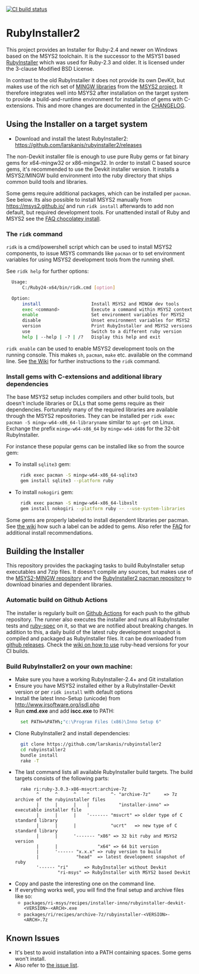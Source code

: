 [![CI build status](https://github.com/oneclick/rubyinstaller2/actions/workflows/ci.yml/badge.svg)](https://github.com/oneclick/rubyinstaller2/actions/workflows/ci.yml)

# RubyInstaller2

This project provides an Installer for Ruby-2.4 and newer on Windows based on the MSYS2 toolchain.
It is the successor to the MSYS1 based [RubyInstaller](https://github.com/oneclick/rubyinstaller/) which was used for Ruby-2.3 and older.
It is licensed under the 3-clause Modified BSD License.

In contrast to the old RubyInstaller it does not provide its own DevKit, but makes use of the rich set of [MINGW libraries](https://github.com/Alexpux/MINGW-packages) from the [MSYS2 project](https://msys2.github.io/).
It therefore integrates well into MSYS2 after installation on the target system to provide a build-and-runtime environment for installation of gems with C-extensions.
This and more changes are documented in the [CHANGELOG](https://github.com/oneclick/rubyinstaller2/blob/master/CHANGELOG-2.4.md#rubyinstaller-241-1---2017-05-25).

## Using the Installer on a target system

- Download and install the latest RubyInstaller2: https://github.com/larskanis/rubyinstaller2/releases

The non-Devkit installer file is enough to use pure Ruby gems or fat binary gems for x64-mingw32 or x86-mingw32.
In order to install C based source gems, it's recommended to use the Devkit installer version.
It installs a MSYS2/MINGW build environment into the ruby directory that ships common build tools and libraries.

Some gems require additional packages, which can be installed per `pacman`. See below.
Its also possible to install MSYS2 manually from https://msys2.github.io/ and run `ridk install` afterwards to add non default, but required development tools.
For unattended install of Ruby and MSYS2 see the [FAQ chocolatey install](https://github.com/oneclick/rubyinstaller2/wiki/FAQ#user-content-choco-install).

### The `ridk` command

`ridk` is a cmd/powershell script which can be used to install MSYS2 components, to issue MSYS commands like `pacman` or to set environment variables for using MSYS2 development tools from the running shell.

See `ridk help` for further options:

```sh
  Usage:
      C:/Ruby24-x64/bin/ridk.cmd [option]

  Option:
      install                   Install MSYS2 and MINGW dev tools
      exec <command>            Execute a command within MSYS2 context
      enable                    Set environment variables for MSYS2
      disable                   Unset environment variables for MSYS2
      version                   Print RubyInstaller and MSYS2 versions
      use                       Switch to a different ruby version
      help | --help | -? | /?   Display this help and exit
```

`ridk enable` can be used to enable MSYS2 development tools on the running console.
This makes `sh`, `pacman`, `make` etc. available on the command line.
See [the Wiki](https://github.com/oneclick/rubyinstaller2/wiki/The-ridk-tool) for further instructions to the `ridk` command.

### Install gems with C-extensions and additional library dependencies

The base MSYS2 setup includes compilers and other build tools, but doesn't include libraries or DLLs that some gems require as their dependencies.
Fortunately many of the required libraries are available through the MSYS2 repositories.
They can be installed per `ridk exec pacman -S mingw-w64-x86_64-libraryname` similar to `apt-get` on Linux.
Exchange the prefix `mingw-w64-x86_64` by `mingw-w64-i686` for the 32-bit RubyInstaller.

For instance these popular gems can be installed like so from the source gem:

- To install `sqlite3` gem:
  ```sh
    ridk exec pacman -S mingw-w64-x86_64-sqlite3
    gem install sqlite3 --platform ruby
  ```
- To install `nokogiri` gem:
  ```sh
    ridk exec pacman -S mingw-w64-x86_64-libxslt
    gem install nokogiri --platform ruby -- --use-system-libraries
  ```

Some gems are properly labeled to install dependent libraries per pacman.
See [the wiki](https://github.com/oneclick/rubyinstaller2/wiki/For-gem-developers#msys2-library-dependency) how such a label can be added to gems.
Also refer the [FAQ](https://github.com/larskanis/rubyinstaller2/wiki/FAQ) for additional install recommendations.


## Building the Installer

This repository provides the packaging tasks to build RubyInstaller setup executables and 7zip files.
It doesn't compile any sources, but makes use of the [MSYS2-MINGW repository](https://github.com/Alexpux/MINGW-packages) and the [RubyInstaller2 pacman repository](https://github.com/oneclick/rubyinstaller2-packages) to download binaries and dependent libraries.

### Automatic build on Github Actions

The installer is regularly built on [Github Actions](https://github.com/oneclick/rubyinstaller2/actions) for each push to the github repository.
The runner also executes the installer and runs all RubyInstaller tests and [ruby-spec](https://github.com/ruby/spec) on it, so that we are notified about breaking changes.
In addition to this, a daily build of the latest ruby development snapshot is compiled and packaged as RubyInstaller files.
It can be downloaded from [github releases](https://github.com/oneclick/rubyinstaller2/releases/tag/rubyinstaller-head).
Check the [wiki on how to use](https://github.com/oneclick/rubyinstaller2/wiki/For-gem-developers#user-content-appveyor) ruby-head versions for your CI builds.


### Build RubyInstaller2 on your own machine:

- Make sure you have a working RubyInstaller-2.4+ and Git installation
- Ensure you have MSYS2 installed either by a RubyInstaller-Devkit version or per `ridk install` with default options
- Install the latest Inno-Setup (unicode) from http://www.jrsoftware.org/isdl.php
- Run **cmd.exe** and add **iscc.exe** to PATH:
  ```sh
    set PATH=%PATH%;"c:\Program Files (x86)\Inno Setup 6"
  ```
- Clone RubyInstaller2 and install dependencies:
  ```sh
    git clone https://github.com/larskanis/rubyinstaller2
    cd rubyinstaller2
    bundle install
    rake -T
  ```
- The last command lists all available RubyInstaller build targets.
  The build targets consists of the following parts:
  ```
    rake ri:ruby-3.0.3-x86-msvcrt:archive-7z
          ^      ^      ^    ^        ^- "archive-7z"     => 7z archive of the rubyinstaller files
          |      |      |    |           "installer-inno" => executable installer file
          |      |      |    '------- "msvcrt" => older type of C standard library
          |      |      |             "ucrt"   => new type of C standard library
          |      |      '------- "x86" => 32 bit ruby and MSYS2 version
          |      |               "x64" => 64 bit version
          |      '------ "x.x.x" => ruby version to build
          |              "head"  => latest development snapshot of ruby
          '------ "ri"      => RubyInstaller without Devkit
                  "ri-msys" => RubyInstaller with MSYS2 based Devkit
  ```
- Copy and paste the interesting one on the command line.
- If everything works well, you will find the final setup and archive files like so:
  * `packages/ri-msys/recipes/installer-inno/rubyinstaller-devkit-<VERSION>-<ARCH>.exe`
  * `packages/ri/recipes/archive-7z/rubyinstaller-<VERSION>-<ARCH>.7z`


## Known Issues

- It's best to avoid installation into a PATH containing spaces. Some gems won't install.
- Also refer to [the issue list](https://github.com/larskanis/rubyinstaller2/issues).
